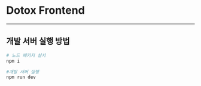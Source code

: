 # Dotox Frontend

---

## 개발 서버 실행 방법
```bash
# 노드 패키지 설치
npm i
```

```bash
#개발 서버 실행
npm run dev
```
